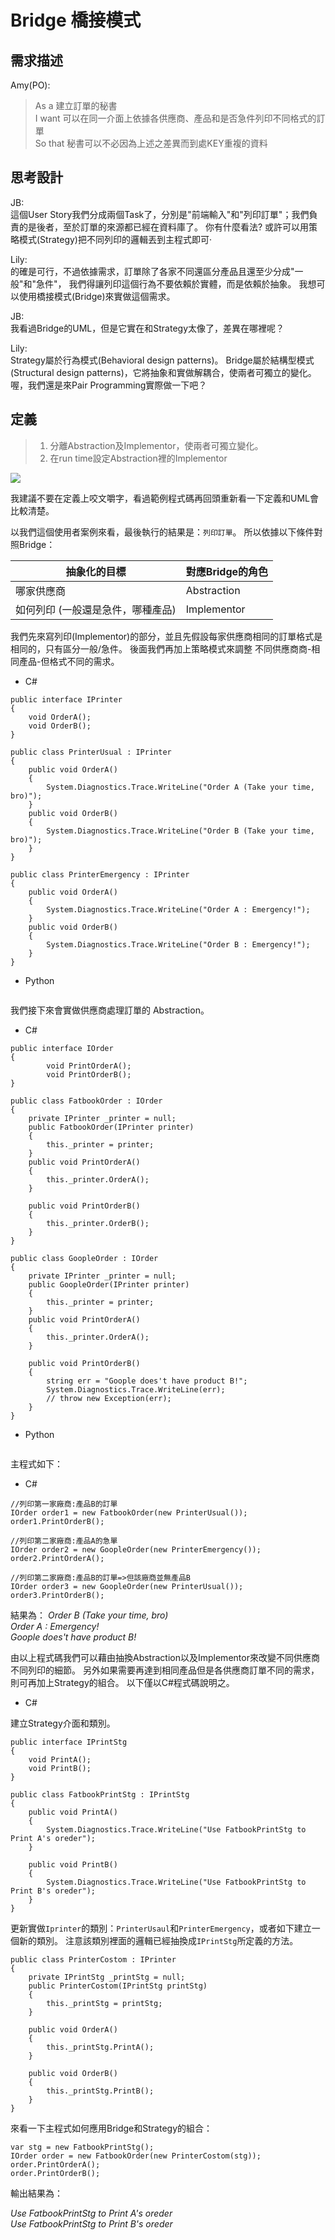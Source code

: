# Bridge 橋接模式

## 需求描述

Amy(PO):
> As a 建立訂單的秘書<br>
> I want 可以在同一介面上依據各供應商、產品和是否急件列印不同格式的訂單<br>
> So that 秘書可以不必因為上述之差異而到處KEY重複的資料


## 思考設計

JB:<br> 
這個User Story我們分成兩個Task了，分別是"前端輸入"和"列印訂單"；我們負責的是後者，至於訂單的來源都已經在資料庫了。
你有什麼看法? 或許可以用策略模式(Strategy)把不同列印的邏輯丟到主程式即可·

Lily: <br>
的確是可行，不過依據需求，訂單除了各家不同還區分產品且還至少分成"一般"和"急件"，
我們得讓列印這個行為不要依賴於實體，而是依賴於抽象。 
我想可以使用橋接模式(Bridge)來實做這個需求。

JB: <br>
我看過Bridge的UML，但是它實在和Strategy太像了，差異在哪裡呢？

Lily:<br>
Strategy屬於行為模式(Behavioral design patterns)。
Bridge屬於結構型模式(Structural design patterns)，它將抽象和實做解耦合，使兩者可獨立的變化。
喔，我們還是來Pair Programming實際做一下吧？


## 定義

> 1. 分離Abstraction及Implementor，使兩者可獨立變化。
> 2. 在run time設定Abstraction裡的Implementor

![](https://2.bp.blogspot.com/-mBvP1yuuR_4/WkBoZwHUZlI/AAAAAAAAFnU/esA7xMCFEVQIMXejyemMwVfRS71t1BZsACLcBGAs/s1600/Bridge.png)

我建議不要在定義上咬文嚼字，看過範例程式碼再回頭重新看一下定義和UML會比較清楚。

以我們這個使用者案例來看，最後執行的結果是：`列印訂單`。
所以依據以下條件對照Bridge：

| <center>抽象化的目標</center> |  <center>對應Bridge的角色</center>  |
|:-----------------------------|:-----------------------------------|
| 哪家供應商 | Abstraction |
| 如何列印 (一般還是急件，哪種產品) | Implementor |


我們先來寫列印(Implementor)的部分，並且先假設每家供應商相同的訂單格式是相同的，只有區分一般/急件。
後面我們再加上策略模式來調整 不同供應商商-相同產品-但格式不同的需求。

* C#
```
public interface IPrinter
{
    void OrderA();
    void OrderB();
}

public class PrinterUsual : IPrinter
{
    public void OrderA()
    {
        System.Diagnostics.Trace.WriteLine("Order A (Take your time, bro)");
    }
    public void OrderB()
    {
        System.Diagnostics.Trace.WriteLine("Order B (Take your time, bro)");
    }
}

public class PrinterEmergency : IPrinter
{
    public void OrderA()
    {
        System.Diagnostics.Trace.WriteLine("Order A : Emergency!");
    }
    public void OrderB()
    {
        System.Diagnostics.Trace.WriteLine("Order B : Emergency!");
    }
}
```

* Python
```
```

我們接下來會實做供應商處理訂單的 Abstraction。

* C#
```
public interface IOrder
{
        void PrintOrderA();
        void PrintOrderB();
}

public class FatbookOrder : IOrder
{
    private IPrinter _printer = null;
    public FatbookOrder(IPrinter printer)
    {
        this._printer = printer;
    }
    public void PrintOrderA()
    {
        this._printer.OrderA();
    }

    public void PrintOrderB()
    {
        this._printer.OrderB();
    }
}

public class GoopleOrder : IOrder
{
    private IPrinter _printer = null;
    public GoopleOrder(IPrinter printer)
    {
        this._printer = printer;
    }
    public void PrintOrderA()
    {
        this._printer.OrderA();
    }

    public void PrintOrderB()
    {
        string err = "Goople does't have product B!";
        System.Diagnostics.Trace.WriteLine(err);
        // throw new Exception(err);
    }
}
```

* Python
```
```


主程式如下：

* C#
```
//列印第一家廠商:產品B的訂單
IOrder order1 = new FatbookOrder(new PrinterUsual());
order1.PrintOrderB();

//列印第二家廠商:產品A的急單
IOrder order2 = new GoopleOrder(new PrinterEmergency());
order2.PrintOrderA();

//列印第二家廠商:產品B的訂單=>但該廠商並無產品B
IOrder order3 = new GoopleOrder(new PrinterUsual());
order3.PrintOrderB();
```

結果為：
*Order B (Take your time, bro)*<br>
*Order A : Emergency!*<br>
*Goople does't have product B!*


由以上程式碼我們可以藉由抽換Abstraction以及Implementor來改變不同供應商不同列印的細節。
另外如果需要再達到相同產品但是各供應商訂單不同的需求，則可再加上Strategy的組合。
以下僅以C#程式碼說明之。

* C#

建立Strategy介面和類別。

```
public interface IPrintStg
{
    void PrintA();
    void PrintB();
}

public class FatbookPrintStg : IPrintStg
{
    public void PrintA()
    {
        System.Diagnostics.Trace.WriteLine("Use FatbookPrintStg to Print A's oreder");
    }

    public void PrintB()
    {
        System.Diagnostics.Trace.WriteLine("Use FatbookPrintStg to Print B's oreder");
    }
}
```

更新實做`Iprinter`的類別：`PrinterUsaul`和`PrinterEmergency`，或者如下建立一個新的類別。
注意該類別裡面的邏輯已經抽換成`IPrintStg`所定義的方法。

```
public class PrinterCostom : IPrinter
{
    private IPrintStg _printStg = null;
    public PrinterCostom(IPrintStg printStg)
    {
        this._printStg = printStg;
    }

    public void OrderA()
    {
        this._printStg.PrintA();
    }

    public void OrderB()
    {
        this._printStg.PrintB();
    }
}
```

來看一下主程式如何應用Bridge和Strategy的組合：

```
var stg = new FatbookPrintStg();
IOrder order = new FatbookOrder(new PrinterCostom(stg));
order.PrintOrderA();
order.PrintOrderB();
```

輸出結果為：

*Use FatbookPrintStg to Print A's oreder*<br>
*Use FatbookPrintStg to Print B's oreder*






